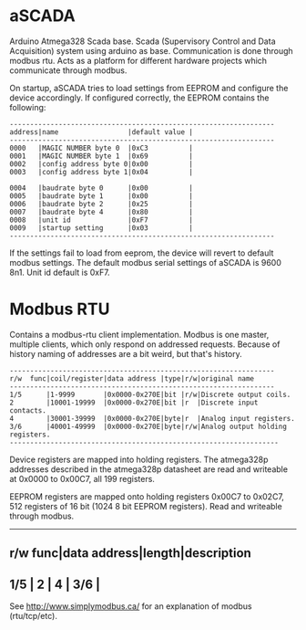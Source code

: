 # aSCADA
Arduino Atmega328 Scada base. Scada (Supervisory Control and Data Acquisition) system using arduino as base.
Communication is done through modbus rtu. Acts as a platform for different hardware projects which communicate through 
modbus.

On startup, aSCADA tries to load settings from EEPROM and configure the device accordingly. If configured correctly, the EEPROM contains the following: 
```
-----------------------------------------------------------------
address|name                 |default value |
-----------------------------------------------------------------
0000   |MAGIC NUMBER byte 0  |0xC3          |
0001   |MAGIC NUMBER byte 1  |0x69          |
0002   |config address byte 0|0x00          |
0003   |config address byte 1|0x04          |

0004   |baudrate byte 0      |0x00          |
0005   |baudrate byte 1      |0x00          |
0006   |baudrate byte 2      |0x25          |
0007   |baudrate byte 4      |0x80          |
0008   |unit id              |0xF7          |
0009   |startup setting      |0x03          |
-----------------------------------------------------------------
```

If the settings fail to load from eeprom, the device will revert to default modbus settings. The default modbus serial settings of aSCADA is 9600 8n1. Unit id default is 0xF7.

# Modbus RTU
Contains a modbus-rtu client implementation. Modbus is one master, multiple clients, which only respond on addressed requests. 
Because of history naming of addresses are a bit weird, but that's history.

```
-----------------------------------------------------------------
r/w  func|coil/register|data address |type|r/w|original name
-----------------------------------------------------------------
1/5      |1-9999       |0x0000-0x270E|bit |r/w|Discrete output coils.
2        |10001-19999  |0x0000-0x270E|bit |r  |Discrete input contacts.
4        |30001-39999  |0x0000-0x270E|byte|r  |Analog input registers.
3/6      |40001-49999  |0x0000-0x270E|byte|r/w|Analog output holding registers.
------------------------------------------------------------------
```

Device registers are mapped into holding registers. The atmega328p addresses described in the atmega328p datasheet are read and writeable at 0x0000 to 0x00C7, all 199 registers. 

EEPROM registers are mapped onto holding registers 0x00C7 to 0x02C7, 512 registers of 16 bit (1024 8 bit EEPROM registers). Read and writeable through modbus.

-----------------------------------------------------------------
r/w func|data address|length|description
-----------------------------------------------------------------
1/5     |
2       |
4       |
3/6     |
-----------------------------------------------------------------
See http://www.simplymodbus.ca/ for an explanation of modbus (rtu/tcp/etc). 
